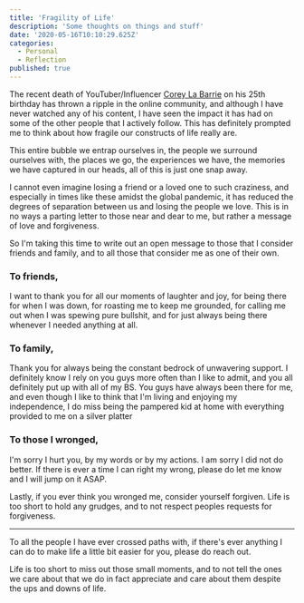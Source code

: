 ```yaml
---
title: 'Fragility of Life'
description: 'Some thoughts on things and stuff'
date: '2020-05-16T10:10:29.625Z'
categories:
  - Personal
  - Reflection
published: true
---
```


The recent death of YouTuber/Influencer [Corey La Barrie](https://www.cnn.com/2020/05/12/us/ink-master-daniel-silva-murder-corey-la-barrie-trnd/index.html) on his 25th birthday has thrown a ripple in the online community, and although I have never watched any of his content, I have seen the impact it has had on some of the other people that I actively follow. This has definitely prompted me to think about how fragile our constructs of life really are.

This entire bubble we entrap ourselves in, the people we surround ourselves with, the places we go, the experiences we have, the memories we have captured in our heads, all of this is just one snap away.

I cannot even imagine losing a friend or a loved one to such craziness, and especially in times like these amidst the global pandemic, it has reduced the degrees of separation between us and losing the people we love. This is in no ways a parting letter to those near and dear to me, but rather a message of love and forgiveness.

So I'm taking this time to write out an open message to those that I consider friends and family, and to all those that consider me as one of their own. 

### To friends,
I want to thank you for all our moments of laughter and joy, for being there for when I was down, for roasting me to keep me grounded, for calling me out when I was spewing pure bullshit, and for just always being there whenever I needed anything at all. 

### To family, 
Thank you for always being the constant bedrock of unwavering support. I definitely know I rely on you guys more often than I like to admit, and you all definitely put up with all of my BS. You guys have always been there for me, and even though I like to think that I'm living and enjoying my independence, I do miss being the pampered kid at home with everything provided to me on a silver platter

### To those I wronged,
I'm sorry I hurt you, by my words or by my actions. I am sorry I did not do better. If there is ever a time I can right my wrong, please do let me know and I will jump on it ASAP. 

Lastly, if you ever think you wronged me, consider yourself forgiven. Life is too short to hold any grudges, and to not respect peoples requests for forgiveness.

--- 

To all the people I have ever crossed paths with, if there's ever anything I can do to make life a little bit easier for you, please do reach out. 

Life is too short to miss out those small moments, and to not tell the ones we care about that we do in fact appreciate and care about them despite the ups and downs of life.

